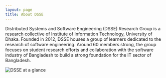 ```yaml
---
layout: page
title: About DSSE
---
```


Distributed Systems and Software Engineering (DSSE) Research Group is a research collective of Institute of Information Technology, University of Dhaka. Founded in 2012, DSSE houses a group of learners dedicated to the research of software engineering. Around 60 members strong, the group focuses on student research efforts and collaboration with the software industry of Bangladesh to build a strong foundation for the IT sector of Bangladesh.

<!--<p style="text-align: center; font-size: 30px; " ><b>Our story so far</b></p>-->

![DSSE at a glance](../assets/img/dsse-poster.jpg)
<!--<img src="../assets/img/dsse-poster.jpg" alt="">-->


<!--### History-->

